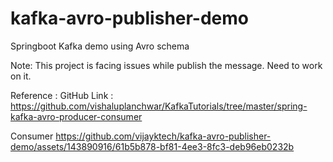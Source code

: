 # kafka-avro-publisher-demo
Springboot Kafka demo using Avro schema

Note: This project is facing issues while publish the message. Need to work on it. 

Reference : 
GitHub Link : https://github.com/vishaluplanchwar/KafkaTutorials/tree/master/spring-kafka-avro-producer-consumer


Consumer
https://github.com/vijayktech/kafka-avro-publisher-demo/assets/143890916/61b5b878-bf81-4ee3-8fc3-deb96eb0232b

